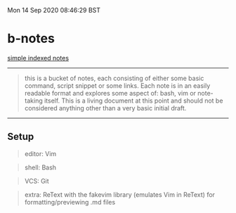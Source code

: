 Mon 14 Sep 2020 08:46:29 BST

# b-notes
<u>simple indexed notes</u>
___


> this is a bucket of notes, each consisting of either some basic command, script snippet or some links. Each note is in an easily readable format and explores some aspect of: bash, vim or note-taking itself. This is a living document at this point and should not be considered anything other than a very basic initial draft.

___

## Setup

> editor: Vim

> shell: Bash

> VCS: Git

> extra: ReText with the fakevim library (emulates Vim in ReText) for formatting/previewing .md files 
